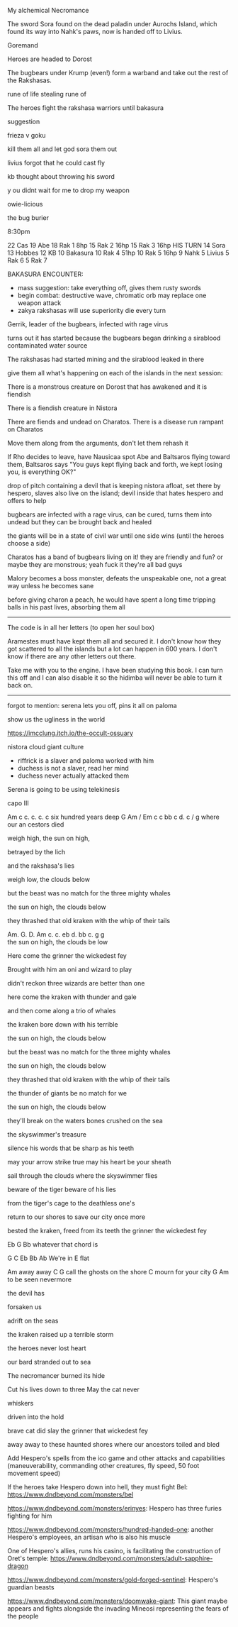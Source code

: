 My alchemical Necromance


The sword Sora found on the dead paladin under Aurochs Island, which found its way into Nahk's paws, now is handed off to Livius. 

Goremand



Heroes are headed to Dorost 

The bugbears under Krump (even!) form a warband and take out the rest of the Rakshasas. 

 
 
 
 
rune of life stealing
rune of 




The heroes fight the rakshasa warriors until bakasura 

suggestion 

frieza v goku 

kill them all and let god sora them out 

livius forgot that he could cast fly 

kb thought about throwing his sword 

y ou didnt wait for me to drop my weapon 


owie-licious

the bug burier 




8:30pm

22 Cas
19 Abe
18 Rak 1 8hp
15 Rak 2  16hp
15 Rak 3 16hp HIS TURN
14 Sora
13 Hobbes
12 KB
10 Bakasura
10 Rak 4 51hp
10 Rak 5 16hp
9 Nahk
5 Livius
5 Rak 6
5 Rak 7







BAKASURA ENCOUNTER: 
- mass suggestion: take everything off, gives them rusty swords 
- begin combat: destructive wave, chromatic orb may replace one weapon attack 
- zakya rakshasas will use superiority die every turn 

Gerrik, leader of the bugbears, infected with rage virus



turns out it has started because the bugbears began drinking a sirablood contaminated water source

The rakshasas had started mining and the sirablood leaked in there

give them all what's happening on each of the islands in the next session:

There is a monstrous creature on Dorost that has awakened and it is fiendish

There is a fiendish creature in Nistora

There are fiends and undead on Charatos. There is a disease run rampant on Charatos

Move them along from the arguments, don't let them rehash it 

If Rho decides to leave, have Nausicaa spot Abe and Baltsaros flying toward them, Baltsaros says "You guys kept flying back and forth, we kept losing you, is everything OK?"

drop of pitch containing a devil that is keeping nistora afloat, set there by hespero, slaves also live on the island; devil inside that hates hespero and offers to help

bugbears are infected with a rage virus, can be cured, turns them into undead but they can be brought back and healed

the giants will be in a state of civil war until one side wins (until the heroes choose a side) 

Charatos has a band of bugbears living on it! they are friendly and fun? or maybe they are monstrous; yeah fuck it they're all bad guys

Malory becomes a boss monster, defeats the unspeakable one, not a great way unless he becomes sane 

before giving charon a peach, he would have spent a long time tripping balls in his past lives, absorbing them all 

---

The code is in all her letters (to open her soul box) 

Aramestes must have kept them all and secured it. I don't know how they got scattered to all the islands but a lot can happen in 600 years. I don't know if there are any other letters out there. 

Take me with you to the engine. I have been studying this book. I can turn this off and I can also disable it so the hidimba will never be able to turn it back on. 

---

forgot to mention: serena lets you off, pins it all on paloma

show us the ugliness in the world 


https://imcclung.itch.io/the-occult-ossuary



nistora cloud giant culture

- riffrick is a slaver and paloma worked with him
- duchess is not a slaver, read her mind
- duchess never actually attacked them 


Serena is going to be using telekinesis 



capo III

Am
c    c.    c.     c.        c
six hundred years deep 
                  G                  Am / Em
c         c     bb   c    d.     c / g
where our an   cestors died

weigh high, the sun on high, 

betrayed by the lich

and the rakshasa's lies

weigh low, the clouds below

but the beast was no match
for the three mighty whales

the sun on high, the clouds below

they thrashed that old kraken
with the whip of their tails

Am.       G.   D.            Am
c.    c.    eb d.      bb  c.        g      g    
the sun on high, the clouds be    low
 


Here come the grinner
the wickedest fey

Brought with him an oni 
and wizard to play



didn't reckon three wizards 
are better than one

here come the kraken with thunder and gale

and then come along a trio of whales

the kraken bore down with his terrible 









the sun on high, the clouds below

but the beast was no match
for the three mighty whales

the sun on high, the clouds below

they thrashed that old kraken
with the whip of their tails

the thunder of giants 
be no match for we

the sun on high, the clouds below

they'll break on the waters
bones crushed on the sea

the skyswimmer's treasure


silence his words 
that be sharp as his teeth



may your arrow strike true
may his heart be your sheath 

sail through the clouds
where the skyswimmer flies 

beware of the tiger 
beware of his lies 

from the tiger's cage 
to the deathless one's 


return to our shores
to save our city once more 

bested the kraken, freed from its teeth 
the grinner the wickedest fey 




Eb G Bb whatever that chord is 

G C Eb Bb Ab
We're in E flat 







Am
away away 
C									G
call the ghosts on the shore 
						C
mourn for your city
		  G					Am
to be seen nevermore 


the devil has 

forsaken us 

adrift on the seas




the kraken raised up a terrible storm

the heroes never lost heart 

our bard stranded out to sea 

The necromancer burned its hide


Cut his lives down to three
May the cat never 

whiskers

driven into the hold

brave cat did slay 
the grinner that wickedest fey




away away to these haunted shores
where our ancestors toiled and bled 









Add Hespero's spells from the ico game and other attacks and capabilities (maneuverability, commanding other creatures, fly speed, 50 foot movement speed)

If the heroes take Hespero down into hell, they must fight Bel: https://www.dndbeyond.com/monsters/bel

https://www.dndbeyond.com/monsters/erinyes: Hespero has three furies fighting for him 

https://www.dndbeyond.com/monsters/hundred-handed-one: another Hespero's employees, an artisan who is also his muscle 

One of Hespero's allies, runs his casino, is facilitating the construction of Oret's temple: https://www.dndbeyond.com/monsters/adult-sapphire-dragon

https://www.dndbeyond.com/monsters/gold-forged-sentinel: Hespero's guardian beasts



https://www.dndbeyond.com/monsters/doomwake-giant: This giant maybe appears and fights alongside the invading Mineosi representing the fears of the people